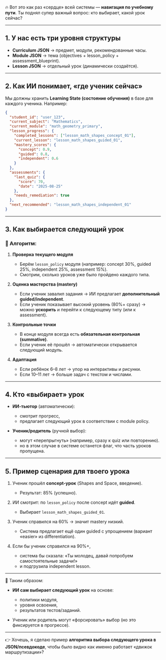 🔥 Вот это как раз «сердце» всей системы — **навигация по учебному пути**.
Ты поднял супер важный вопрос: кто выбирает, какой урок сейчас?

---

## 1. У нас есть три уровня структуры

* **Curriculum JSON** → предмет, модули, рекомендованные часы.
* **Module JSON** → тема (objectives + lesson\_policy + assessment\_blueprint).
* **Lesson JSON** → отдельный урок (динамически создаётся).

---

## 2. Как ИИ понимает, «где ученик сейчас»

Мы должны хранить **Learning State (состояние обучения)** в базе для каждого ученика.
Например:

```json
{
  "student_id": "user_123",
  "current_subject": "Mathematics",
  "current_module": "math_geometry_primary",
  "lesson_progress": {
    "completed_lessons": ["lesson_math_shapes_concept_01"],
    "current_lesson": "lesson_math_shapes_guided_01",
    "mastery_scores": {
      "concept": 0.9,
      "guided": 0.8,
      "independent": 0.6
    }
  },
  "assessments": {
    "last_quiz": {
      "score": 70,
      "date": "2025-08-25"
    },
    "needs_remediation": true
  },
  "next_recommended": "lesson_math_shapes_independent_01"
}
```

---

## 3. Как выбирается следующий урок

### 🚦 Алгоритм:

1. **Проверка текущего модуля**

   * Берём `lesson_policy` модуля (например: concept 30%, guided 25%, independent 25%, assessment 15%).
   * Смотрим, сколько уроков уже было пройдено каждого типа.

2. **Оценка мастерства (mastery)**

   * Если ученик завалил задания → ИИ предлагает **дополнительный guided/independent**.
   * Если ученик показывает высокий уровень (80%+ сразу) → можно **ускорить** и перейти к следующему типу (или к assessment).

3. **Контрольные точки**

   * В конце модуля всегда есть **обязательная контрольная (summative)**.
   * Если ученик её прошёл → автоматически открывается следующий модуль.

4. **Адаптация**

   * Если ребёнок 6–8 лет → упор на интерактивы и рисунки.
   * Если 10–11 лет → больше задач с текстом и числами.

---

## 4. Кто «выбирает» урок

* **ИИ-тьютор** (автоматически):

  * смотрит прогресс,
  * предлагает следующий урок в соответствии с module policy.
* **Ученик/родитель** (ручной выбор):

  * могут «перепрыгнуть» (например, сразу к quiz или повторению).
  * но в этом случае в системе останется флаг, что часть уроков пропущена.

---

## 5. Пример сценария для твоего урока

1. Ученик прошёл **concept-урок** (Shapes and Space, введение).

   * Результат: 85% (успешно).

2. ИИ смотрит: по `lesson_policy` после concept идёт **guided**.

   * Выбирает `lesson_math_shapes_guided_01`.

3. Ученик справился на 60% → значит mastery низкий.

   * Система предлагает ещё один guided с упрощением (вариант «easier» из differentiation).

4. Если бы ученик справился на 90%+,

   * система бы сказала: «Ты молодец, давай попробуем самостоятельные задачи!»
   * и подгрузила independent lesson.

---

📌 Таким образом:

* **ИИ сам выбирает следующий урок** на основе:

  * политики модуля,
  * уровня освоения,
  * результатов тестов/заданий.
* Ученик или родитель могут «форсировать» выбор (но это фиксируется в прогрессе).

---

👉 Хочешь, я сделаю пример **алгоритма выбора следующего урока в JSON/псевдокоде**, чтобы было видно как именно работает «движок маршрутизации»?
